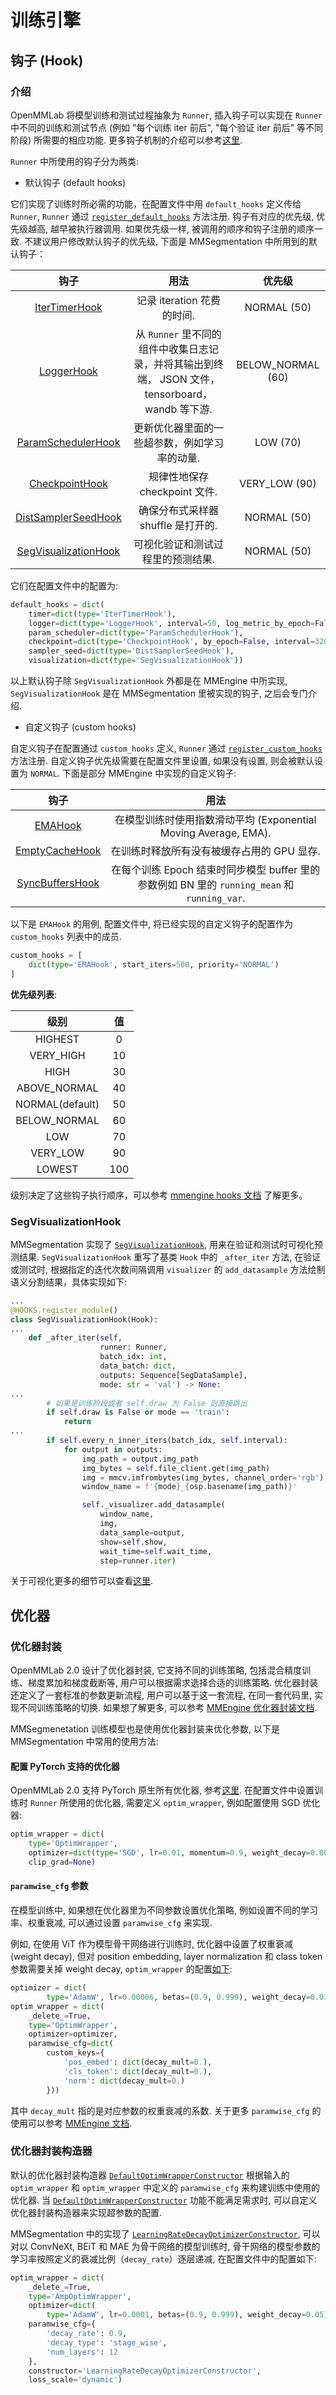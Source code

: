 # 训练引擎

## 钩子 (Hook)

### 介绍

OpenMMLab 将模型训练和测试过程抽象为 `Runner`, 插入钩子可以实现在 `Runner` 中不同的训练和测试节点 (例如 "每个训练 iter 前后", "每个验证 iter 前后" 等不同阶段) 所需要的相应功能. 更多钩子机制的介绍可以参考[这里](https://www.calltutors.com/blog/what-is-hook).

`Runner` 中所使用的钩子分为两类:

- 默认钩子 (default hooks)

它们实现了训练时所必需的功能，在配置文件中用 `default_hooks` 定义传给 `Runner`, `Runner` 通过 [`register_default_hooks`](https://github.com/open-mmlab/mmengine/blob/090104df21acd05a8aadae5a0d743a7da3314f6f/mmengine/runner/runner.py#L1780) 方法注册.
钩子有对应的优先级, 优先级越高, 越早被执行器调用. 如果优先级一样, 被调用的顺序和钩子注册的顺序一致.
不建议用户修改默认钩子的优先级, 下面是 MMSegmentation 中所用到的默认钩子：

|                                                           钩子                                                            |                                               用法                                               |      优先级       |
| :-----------------------------------------------------------------------------------------------------------------------: | :----------------------------------------------------------------------------------------------: | :---------------: |
|            [IterTimerHook](https://github.com/open-mmlab/mmengine/blob/main/mmengine/hooks/iter_timer_hook.py)            |                                    记录 iteration 花费的时间.                                    |    NORMAL (50)    |
|               [LoggerHook](https://github.com/open-mmlab/mmengine/blob/main/mmengine/hooks/logger_hook.py)                | 从 `Runner` 里不同的组件中收集日志记录，并将其输出到终端， JSON 文件，tensorboard，wandb 等下游. | BELOW_NORMAL (60) |
|       [ParamSchedulerHook](https://github.com/open-mmlab/mmengine/blob/main/mmengine/hooks/param_scheduler_hook.py)       |                          更新优化器里面的一些超参数，例如学习率的动量.                           |     LOW (70)      |
|           [CheckpointHook](https://github.com/open-mmlab/mmengine/blob/main/mmengine/hooks/checkpoint_hook.py)            |                                  规律性地保存 checkpoint 文件.                                   |   VERY_LOW (90)   |
|        [DistSamplerSeedHook](https://github.com/open-mmlab/mmengine/blob/main/mmengine/hooks/sampler_seed_hook.py)        |                                确保分布式采样器 shuffle 是打开的.                                |    NORMAL (50)    |
| [SegVisualizationHook](https://github.com/open-mmlab/mmsegmentation/blob/dev-1.x/mmseg/visualization/local_visualizer.py) |                                可视化验证和测试过程里的预测结果.                                 |    NORMAL (50)    |

它们在配置文件中的配置为:

```python
default_hooks = dict(
    timer=dict(type='IterTimerHook'),
    logger=dict(type='LoggerHook', interval=50, log_metric_by_epoch=False),
    param_scheduler=dict(type='ParamSchedulerHook'),
    checkpoint=dict(type='CheckpointHook', by_epoch=False, interval=32000),
    sampler_seed=dict(type='DistSamplerSeedHook'),
    visualization=dict(type='SegVisualizationHook'))
```

以上默认钩子除 `SegVisualizationHook` 外都是在 MMEngine 中所实现, `SegVisualizationHook` 是在 MMSegmentation 里被实现的钩子, 之后会专门介绍.

- 自定义钩子 (custom hooks)

自定义钩子在配置通过 `custom_hooks` 定义, `Runner` 通过 [`register_custom_hooks`](https://github.com/open-mmlab/mmengine/blob/090104df21acd05a8aadae5a0d743a7da3314f6f/mmengine/runner/runner.py#L1852) 方法注册.
自定义钩子优先级需要在配置文件里设置, 如果没有设置, 则会被默认设置为 `NORMAL`. 下面是部分 MMEngine 中实现的自定义钩子:

|                                                  钩子                                                  |                                             用法                                             |
| :----------------------------------------------------------------------------------------------------: | :------------------------------------------------------------------------------------------: |
|         [EMAHook](https://github.com/open-mmlab/mmengine/blob/main/mmengine/hooks/ema_hook.py)         |               在模型训练时使用指数滑动平均 (Exponential Moving Average, EMA).                |
| [EmptyCacheHook](https://github.com/open-mmlab/mmengine/blob/main/mmengine/hooks/empty_cache_hook.py)  |                          在训练时释放所有没有被缓存占用的 GPU 显存.                          |
| [SyncBuffersHook](https://github.com/open-mmlab/mmengine/blob/main/mmengine/hooks/sync_buffer_hook.py) | 在每个训练 Epoch 结束时同步模型 buffer 里的参数例如 BN 里的 `running_mean` 和 `running_var`. |

以下是 `EMAHook` 的用例, 配置文件中, 将已经实现的自定义钩子的配置作为 `custom_hooks` 列表中的成员.

```python
custom_hooks = [
    dict(type='EMAHook', start_iters=500, priority='NORMAL')
]
```

**优先级列表**:

|      级别       | 值  |
| :-------------: | :-: |
|     HIGHEST     |  0  |
|    VERY_HIGH    | 10  |
|      HIGH       | 30  |
|  ABOVE_NORMAL   | 40  |
| NORMAL(default) | 50  |
|  BELOW_NORMAL   | 60  |
|       LOW       | 70  |
|    VERY_LOW     | 90  |
|     LOWEST      | 100 |

级别决定了这些钩子执行顺序，可以参考 [mmengine hooks 文档](https://github.com/open-mmlab/mmengine/blob/main/docs/zh_cn/tutorials/hook.md) 了解更多。

### SegVisualizationHook

MMSegmentation 实现了 [`SegVisualizationHook`](https://github.com/open-mmlab/mmsegmentation/blob/dev-1.x/mmseg/engine/hooks/visualization_hook.py#L17), 用来在验证和测试时可视化预测结果.
`SegVisualizationHook` 重写了基类 `Hook` 中的 `_after_iter` 方法, 在验证或测试时, 根据指定的迭代次数间隔调用 `visualizer` 的 `add_datasample` 方法绘制语义分割结果，具体实现如下:

```python
...
@HOOKS.register_module()
class SegVisualizationHook(Hook):
...
    def _after_iter(self,
                    runner: Runner,
                    batch_idx: int,
                    data_batch: dict,
                    outputs: Sequence[SegDataSample],
                    mode: str = 'val') -> None:
...
        # 如果是训练阶段或者 self.draw 为 False 则直接跳出
        if self.draw is False or mode == 'train':
            return
...
        if self.every_n_inner_iters(batch_idx, self.interval):
            for output in outputs:
                img_path = output.img_path
                img_bytes = self.file_client.get(img_path)
                img = mmcv.imfrombytes(img_bytes, channel_order='rgb')
                window_name = f'{mode}_{osp.basename(img_path)}'

                self._visualizer.add_datasample(
                    window_name,
                    img,
                    data_sample=output,
                    show=self.show,
                    wait_time=self.wait_time,
                    step=runner.iter)

```

关于可视化更多的细节可以查看[这里](https://github.com/open-mmlab/mmsegmentation/blob/dev-1.x/docs/en/user_guides/visualization.md).

## 优化器

### 优化器封装

OpenMMLab 2.0 设计了优化器封装, 它支持不同的训练策略, 包括混合精度训练、梯度累加和梯度截断等, 用户可以根据需求选择合适的训练策略.
优化器封装还定义了一套标准的参数更新流程, 用户可以基于这一套流程, 在同一套代码里, 实现不同训练策略的切换. 如果想了解更多, 可以参考 [MMEngine 优化器封装文档](https://github.com/open-mmlab/mmengine/blob/main/docs/zh_cn/tutorials/optim_wrapper.md).

MMSegmenetation 训练模型也是使用优化器封装来优化参数, 以下是 MMSegmentation 中常用的使用方法:

#### 配置 PyTorch 支持的优化器

OpenMMLab 2.0 支持 PyTorch 原生所有优化器, 参考[这里](https://github.com/open-mmlab/mmengine/blob/main/docs/zh_cn/tutorials/optim_wrapper.md#%E7%AE%80%E5%8D%95%E9%85%8D%E7%BD%AE).
在配置文件中设置训练时 `Runner` 所使用的优化器, 需要定义 `optim_wrapper`, 例如配置使用 SGD 优化器:

```python
optim_wrapper = dict(
    type='OptimWrapper',
    optimizer=dict(type='SGD', lr=0.01, momentum=0.9, weight_decay=0.0005),
    clip_grad=None)
```

#### `paramwise_cfg` 参数

在模型训练中, 如果想在优化器里为不同参数设置优化策略, 例如设置不同的学习率、权重衰减, 可以通过设置 `paramwise_cfg` 来实现.

例如, 在使用 ViT 作为模型骨干网络进行训练时, 优化器中设置了权重衰减 (weight decay), 但对 position embedding, layer normalization 和 class token 参数需要关掉 weight decay, `optim_wrapper` 的配置[如下](https://github.com/open-mmlab/mmsegmentation/blob/dev-1.x/configs/vit/vit_vit-b16-ln_mln_upernet_8xb2-160k_ade20k-512x512.py#L15-L27):

```python
optimizer = dict(
        type='AdamW', lr=0.00006, betas=(0.9, 0.999), weight_decay=0.01),
optim_wrapper = dict(
    _delete_=True,
    type='OptimWrapper',
    optimizer=optimizer,
    paramwise_cfg=dict(
        custom_keys={
            'pos_embed': dict(decay_mult=0.),
            'cls_token': dict(decay_mult=0.),
            'norm': dict(decay_mult=0.)
        }))
```

其中 `decay_mult` 指的是对应参数的权重衰减的系数. 关于更多 `paramwise_cfg` 的使用可以参考 [MMEngine 文档](https://github.com/open-mmlab/mmengine/blob/main/docs/zh_cn/tutorials/optim_wrapper.md).

### 优化器封装构造器

默认的优化器封装构造器 [`DefaultOptimWrapperConstructor`](https://github.com/open-mmlab/mmengine/blob/376251961da47ea8254ab808ae5c51e1430f18dc/mmengine/optim/optimizer/default_constructor.py#L19) 根据输入的 `optim_wrapper` 和 `optim_wrapper` 中定义的 `paramwise_cfg` 来构建训练中使用的优化器. 当 [`DefaultOptimWrapperConstructor`](https://github.com/open-mmlab/mmengine/blob/376251961da47ea8254ab808ae5c51e1430f18dc/mmengine/optim/optimizer/default_constructor.py#L19) 功能不能满足需求时, 可以自定义优化器封装构造器来实现超参数的配置.

MMSegmentation 中的实现了 [`LearningRateDecayOptimizerConstructor`](https://github.com/open-mmlab/mmsegmentation/blob/b21df463d47447f33c28d9a4f46136ad64d34a40/mmseg/engine/optimizers/layer_decay_optimizer_constructor.py#L104), 可以对以 ConvNeXt, BEiT 和 MAE 为骨干网络的模型训练时, 骨干网络的模型参数的学习率按照定义的衰减比例（`decay_rate`）逐层递减, 在配置文件中的配置如下:

```python
optim_wrapper = dict(
    _delete_=True,
    type='AmpOptimWrapper',
    optimizer=dict(
        type='AdamW', lr=0.0001, betas=(0.9, 0.999), weight_decay=0.05),
    paramwise_cfg={
        'decay_rate': 0.9,
        'decay_type': 'stage_wise',
        'num_layers': 12
    },
    constructor='LearningRateDecayOptimizerConstructor',
    loss_scale='dynamic')
```
